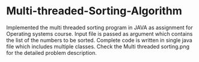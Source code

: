 # Multi-threaded-Sorting-Algorithm
Implemented the multi threaded sorting program in JAVA as assignment for Operating systems course.
Input file is passed as argument which contains the list of the numbers to be sorted.
Complete code is written in single java file which includes multiple classes.
Check the Multi threaded sorting.png for the detailed problem description.

